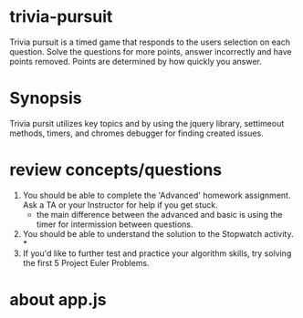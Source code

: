 # trivia-pursuit
Trivia pursuit is a timed game that responds to the users selection on each question. Solve the questions for more points, answer incorrectly and have points removed. Points are determined by how quickly you answer.

# Synopsis
Trivia pursit utilizes key topics and by using the jquery library, settimeout methods, timers, and chromes debugger for finding created issues.

# review concepts/questions
1. You should be able to complete the 'Advanced' homework assignment. Ask a TA or your Instructor for help if you get stuck.
    * the main difference between the advanced and basic is using the timer for intermission between questions.
2. You should be able to understand the solution to the Stopwatch activity.
    * 
3. If you'd like to further test and practice your algorithm skills, try solving the first 5 Project Euler Problems.

# about app.js